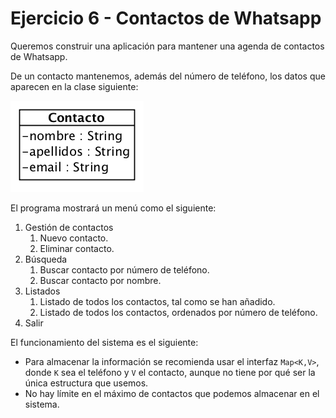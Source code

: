 # Ejercicio 6 - Contactos de Whatsapp

Queremos construir una aplicación para mantener una agenda de contactos de Whatsapp. 

De un contacto mantenemos, además del número de teléfono, los datos que aparecen en la clase siguiente:

![](contacto.png)

El programa mostrará un menú como el siguiente:

1. Gestión de contactos
	1. Nuevo contacto.
	2. Eliminar contacto.
2. Búsqueda
	1. Buscar contacto por número de teléfono.
	2. Buscar contacto por nombre.
3. Listados
	1. Listado de todos los contactos, tal como se han añadido.
	2. Listado de todos los contactos, ordenados por número de teléfono.
4. Salir

El funcionamiento del sistema es el siguiente:

- Para almacenar la información se recomienda usar el interfaz `Map<K,V>`, donde `K` sea el teléfono y `V` el contacto, aunque no tiene por qué ser la única estructura que usemos.
- No hay límite en el máximo de contactos que podemos almacenar en el sistema.
